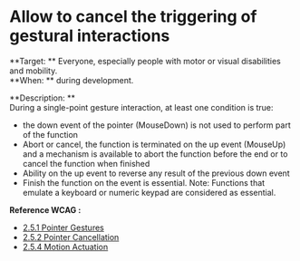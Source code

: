 # Allow to cancel the triggering of gestural interactions

<script>$(document).ready(function () {
    setBreadcrumb([
        {"label":"Themed WCAG index - Developers", "url": "./incontournables.html#dev"},
        {"label":"Allow to cancel the triggering of gestural interactions"}
    ]);
});</script>

<span data-menuitem="incontournables"></span>


**Target: ** Everyone, especially people with motor or visual disabilities and mobility.  
**When: ** during development.

**Description: **  
During a single-point gesture interaction, at least one condition is true:
- the down event of the pointer (MouseDown) is not used to perform part of the function
- Abort or cancel, the function is terminated on the up event (MouseUp) and a mechanism is available to abort the function before the end or to cancel the function when finished
- Ability on the up event to reverse any result of the previous down event
- Finish the function on the event is essential. Note: Functions that emulate a keyboard or numeric keypad are considered as essential.

**Reference <abbr>WCAG</abbr>&nbsp;:**  
- <a href="https://www.w3.org/TR/WCAG21/#pointer-gestures">2.5.1 Pointer Gestures</a>
- <a href="https://www.w3.org/TR/WCAG21/#pointer-cancellation">2.5.2 Pointer Cancellation</a>
- <a href="https://www.w3.org/TR/WCAG21/#motion-actuation">2.5.4 Motion Actuation</a>

<!--  This file is part of a11y-guidelines | Our vision of mobile & web accessibility guidelines and best practices, with valid/invalid examples.
 Copyright (C) 2016  Orange SA
 See the Creative Commons Legal Code Attribution-ShareAlike 3.0 Unported License for more details (LICENSE file). -->